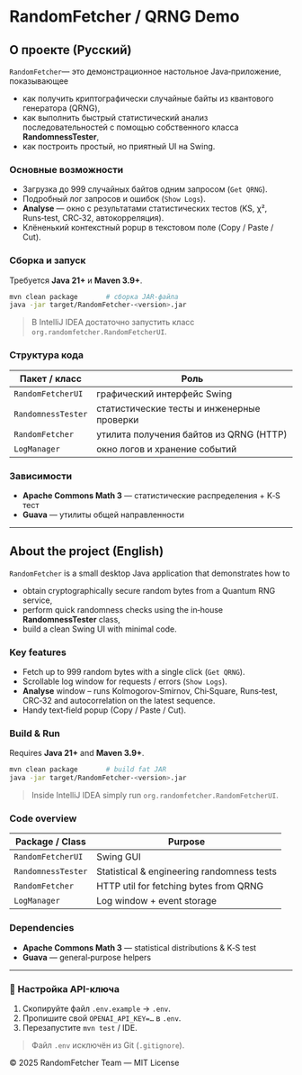 # RandomFetcher / QRNG Demo

## О проекте (Русский)

`RandomFetcher`— это демонстрационное настольное Java‑приложение, показывающее

* как получить криптографически случайные байты из квантового генератора (QRNG),
* как выполнить быстрый статистический анализ последовательностей с помощью собственного класса **RandomnessTester**,
* как построить простый, но приятный UI на Swing.

### Основные возможности

* Загрузка до 999 случайных байтов одним запросом (`Get QRNG`).
* Подробный лог запросов и ошибок (`Show Logs`).
* **Analyse** — окно с результатами статистических тестов (KS, χ², Runs‑test, CRC‑32, автокорреляция).
* Клёненький контекстный popup в текстовом поле (Copy / Paste / Cut).

### Сборка и запуск

Требуется **Java 21+** и **Maven 3.9+**.

```bash
mvn clean package       # сборка JAR‑файла
java -jar target/RandomFetcher-<version>.jar
```

> В IntelliJ IDEA достаточно запустить класс `org.randomfetcher.RandomFetcherUI`.

### Структура кода

| Пакет / класс      | Роль                                       |
|--------------------|--------------------------------------------|
| `RandomFetcherUI`  | графический интерфейс Swing                |
| `RandomnessTester` | статистические тесты и инженерные проверки |
| `RandomFetcher`    | утилита получения байтов из QRNG (HTTP)    |
| `LogManager`       | окно логов и хранение событий              |

### Зависимости

* **Apache Commons Math 3** — статистические распределения + K‑S тест
* **Guava** — утилиты общей направленности

---

## About the project (English)

`RandomFetcher` is a small desktop Java application that demonstrates how to

* obtain cryptographically secure random bytes from a Quantum RNG service,
* perform quick randomness checks using the in‑house **RandomnessTester** class,
* build a clean Swing UI with minimal code.

### Key features

* Fetch up to 999 random bytes with a single click (`Get QRNG`).
* Scrollable log window for requests / errors (`Show Logs`).
* **Analyse** window – runs Kolmogorov‑Smirnov, Chi‑Square, Runs‑test, CRC‑32 and autocorrelation on the latest
  sequence.
* Handy text‑field popup (Copy / Paste / Cut).

### Build & Run

Requires **Java 21+** and **Maven 3.9+**.

```bash
mvn clean package       # build fat JAR
java -jar target/RandomFetcher-<version>.jar
```

> Inside IntelliJ IDEA simply run `org.randomfetcher.RandomFetcherUI`.

### Code overview

| Package / Class    | Purpose                                    |
|--------------------|--------------------------------------------|
| `RandomFetcherUI`  | Swing GUI                                  |
| `RandomnessTester` | Statistical & engineering randomness tests |
| `RandomFetcher`    | HTTP util for fetching bytes from QRNG     |
| `LogManager`       | Log window + event storage                 |

### Dependencies

* **Apache Commons Math 3** — statistical distributions & K‑S test
* **Guava** — general‑purpose helpers

---
### 🔐  Настройка API-ключа

1.  Скопируйте файл `.env.example` → `.env`.
2.  Пропишите свой `OPENAI_API_KEY=…` в `.env`.
3.  Перезапустите `mvn test` / IDE.

> Файл `.env` исключён из Git (`.gitignore`).


© 2025 RandomFetcher Team — MIT License
